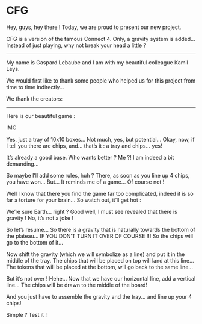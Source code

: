 # CFG
Hey, guys, hey there ! 
Today, we are proud to present our new project.

CFG is a version of the famous Connect 4. Only, a gravity system is added... Instead of just playing, why not break your head a little ?

--------------------------------------------

My name is Gaspard Lebaube and I am with my beautiful colleague Kamil Leys. 

We would first like to thank some people who helped us for this project from time to time indirectly...

We thank the creators:


--------------------------------------------

Here is our beautiful game :

IMG

Yes, just a tray of 10x10 boxes...
Not much, yes, but potential...
Okay, now, if I tell you there are chips, and... that’s it : a tray and chips... yes! 

It’s already a good base. Who wants better ?
Me ?! I am indeed a bit demanding...

So maybe I’ll add some rules, huh ? 
There, as soon as you line up 4 chips, you have won... But... It reminds me of a game... Of course not !

Well I know that there you find the game far too complicated, indeed it is so far a torture for your brain... So watch out, it’ll get hot :

We’re sure Earth... right ? 
Good well, I must see revealed that there is gravity ! No, it’s not a joke !

So let’s resume... So there is a gravity that is naturally towards the bottom of the plateau... IF YOU DON’T TURN IT OVER OF COURSE !!! 
So the chips will go to the bottom of it...

Now shift the gravity (which we will symbolize as a line) and put it in the middle of the tray. 
The chips that will be placed on top will land at this line... The tokens that will be placed at the bottom, will go back to the same line...

But it’s not over ! Hehe...
Now that we have our horizontal line, add a vertical line...
The chips will be drawn to the middle of the board! 

And you just have to assemble the gravity and the tray... and line up your 4 chips! 

Simple ? Test it !